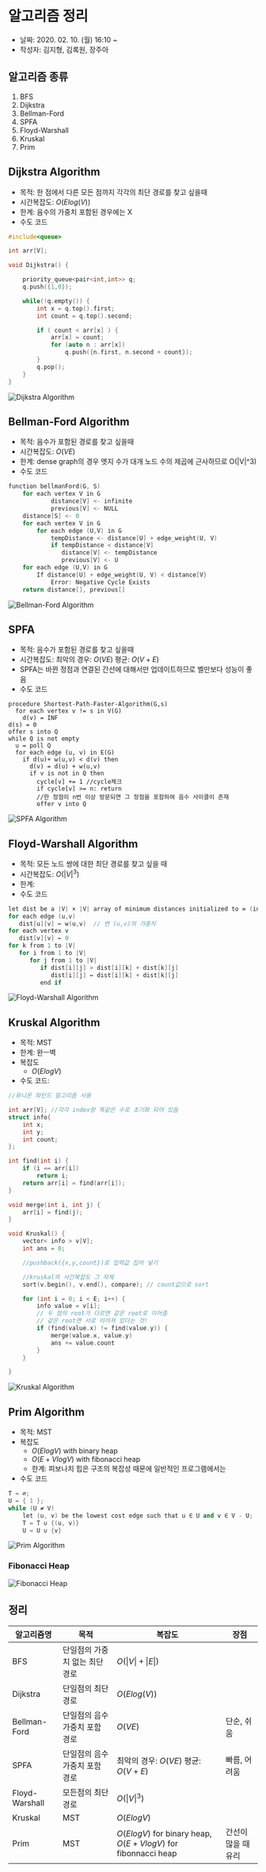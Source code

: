 # 알고리즘 정리

- 날짜: 2020. 02. 10. (월) 16:10 ~
- 작성자: 김지형, 김록원, 장주아

## 알고리즘 종류

1. BFS
1. Dijkstra
1. Bellman-Ford
1. SPFA
1. Floyd-Warshall
1. Kruskal
1. Prim

<div style="page-break-after: always;"></div>

## Dijkstra Algorithm

- 목적: 한 점에서 다른 모든 점까지 각각의 최단 경로를 찾고 싶을때
- 시간복잡도: $O( Elog(V) )$
- 한계: 음수의 가중치 포함된 경우에는 X
- 수도 코드

```cpp
#include<queue>

int arr[V];

void Dijkstra() {

    priority_queue<pair<int,int>> q;
    q.push({1,0});

    while(!q.empty()) {
        int x = q.top().first;
        int count = q.top().second;

        if ( count < arr[x] ) {
            arr[x] = count;
            for (auto n : arr[x])
                q.push({n.first, n.second + count});
        }
        q.pop();
    }
}
```

<div class="for-500">

![Dijkstra Algorithm](https://lh3.googleusercontent.com/proxy/mTSuyOa3U0I5y0HDgkhXz24Vn2bokq_46SHeSM3-fQfyJbh7h-dh_KayU4J66bWKxRb7ybDar5eqIkY332ro37k6A8-Aqo1LiQrp2tj7__AKNbgA5ye8iZApKmlLyjnWtX7C6iLkw8hVUUFwI2uAcLuI3A)

</div>
<div style="page-break-after: always;"></div>

## Bellman-Ford Algorithm

- 목적: 음수가 포함된 경로를 찾고 싶을때
- 시간복잡도: $O(VE)$
- 한계: dense graph의 경우 엣지 수가 대개 노드 수의 제곱에 근사하므로 O(|V|^3)
- 수도 코드

```cpp
function bellmanFord(G, S)
	for each vertex V in G
			distance[V] <- infinite
			previous[V] <- NULL
	distance[S] <- 0
	for each vertex V in G
		for each edge (U,V) in G
			tempDistance <- distance[U] + edge_weight(U, V)
			if tempDistance < distance[V]
			   distance[V] <- tempDistance
			   previous[V] <- U
	for each edge (U,V) in G
		If distance[U] + edge_weight(U, V) < distance[V}
			Error: Negative Cycle Exists
	return distance[], previous[]
```

<div class="for-500">

![Bellman-Ford Algorithm](https://cdn.programiz.com/sites/tutorial2program/files/Bellman-Ford-Algorithm.jpg)

</div>
<div style="page-break-after: always;"></div>

## SPFA

- 목적: 음수가 포함된 경로를 찾고 싶을때
- 시간복잡도: 최악의 경우: $O(VE)$ 평균: $O(V+E)$
- SPFA는 바뀐 정점과 연결된 간선에 대해서만 업데이트하므로 벨만보다 성능이 좋음
- 수도 코드

```
procedure Shortest-Path-Faster-Algorithm(G,s)
  for each vertex v != s in V(G)
    d(v) = INF
d(s) = 0
offer s into Q
while Q is not empty
  u = poll Q
  for each edge (u, v) in E(G)
    if d(u)+ w(u,v) < d(v) then
      d(v) = d(u) + w(u,v)
      if v is not in Q then
        cycle[v] += 1 //cycle체크
        if cycle[v] >= n: return
        //한 정점이 n번 이상 방문되면 그 정점을 포함하여 음수 사이클이 존재
        offer v into Q
```

<div class="for-500">

![SPFA Algorithm](https://imgs.developpaper.com/imgs/1949967288-2c10b78254db832c_articlex.png)

</div>
<div style="page-break-after: always;"></div>

## Floyd-Warshall Algorithm

- 목적: 모든 노드 쌍에 대한 최단 경로를 찾고 싶을 때
- 시간복잡도: $O(|V|^3)$
- 한계:
- 수도 코드

```cpp
let dist be a |V| × |V| array of minimum distances initialized to ∞ (infinity)
for each edge (u,v)
   dist[u][v] ← w(u,v)  // 변 (u,v)의 가중치
for each vertex v
   dist[v][v] ← 0
for k from 1 to |V|
   for i from 1 to |V|
      for j from 1 to |V|
         if dist[i][j] > dist[i][k] + dist[k][j]
            dist[i][j] ← dist[i][k] + dist[k][j]
         end if
```

<div class="for-500">

![Floyd-Warshall Algorithm](https://d3i71xaburhd42.cloudfront.net/9cb9e82f482d434cf73ec2dd747662e0dc741caf/4-Figure2-1.png)

</div>
<div style="page-break-after: always;"></div>

## Kruskal Algorithm

- 목적: MST
- 한계: 완ㅡ벽
- 복잡도
  - $O(ElogV)$
- 수도 코드:

```cpp
//유니온 파인드 알고리즘 사용

int arr[V]; //각각 index랑 똑같은 수로 초기화 되어 있음
struct info{
    int x;
    int y;
    int count;
};

int find(int i) {
    if (i == arr[i])
        return i;
    return arr[i] = find(arr[i]);
}

void merge(int i, int j) {
    arr[i] = find(j);
}

void Kruskal() {
    vector< info > v[V];
    int ans = 0;

    //pushback({x,y,count})로 입력값 집어 넣기

    //kruskal의 사간복잡도 그 자체
    sort(v.begin(), v.end(), compare); // count값으로 sort

    for (int i = 0; i < E; i++) {
        info value = v[i];
        // 두 점의 root가 다르면 같은 root로 이어줌
        // 같은 root면 서로 이어져 있다는 것!
        if (find(value.x) != find(value.y)) {
            merge(value.x, value.y)
            ans += value.count
        }
    }

}
```

<div class="for-500">

![Kruskal Algorithm](https://gmlwjd9405.github.io/images/algorithm-mst/kruskal-example2.png)

</div>
<div style="page-break-after: always;"></div>

## Prim Algorithm

- 목적: MST
- 복잡도
  - $O(ElogV)$ with binary heap
  - $O(E + VlogV)$ with fibonacci heap
  - 한계: 피보나치 힙은 구조의 복잡성 때문에 일반적인 프로그램에서는
- 수도 코드

```cpp
T = ∅;
U = { 1 };
while (U ≠ V)
    let (u, v) be the lowest cost edge such that u ∈ U and v ∈ V - U;
    T = T ∪ {(u, v)}
    U = U ∪ {v}
```

<div class="for-500">

![Prim Algorithm](https://cdn.programiz.com/sites/tutorial2program/files/Prim%27s-algorithm.jpg)

### Fibonacci Heap

![Fibonacci Heap](https://upload.wikimedia.org/wikipedia/commons/7/7d/Fibonacci1.jpg)

</div>
<div style="page-break-after: always;"></div>

## 정리

| 알고리즘명     | 목적                           | 복잡도                                                         | 장점                |
| -------------- | ------------------------------ | -------------------------------------------------------------- | ------------------- |
| BFS            | 단일점의 가중치 없는 최단경로  | $O(\|V\|+\|E\|)$                                               |
| Dijkstra       | 단일점의 최단경로              | $O(Elog(V))$                                                   |
| Bellman-Ford   | 단일점의 음수 가중치 포함 경로 | $O(VE)$                                                        | 단순, 쉬움          |
| SPFA           | 단일점의 음수 가중치 포함 경로 | 최악의 경우: $O(VE)$ 평균: $O(V+E)$                            | 빠름, 어려움        |
| Floyd-Warshall | 모든점의 최단 경로             | $O(\|V\|^3)$                                                   |
| Kruskal        | MST                            | $O(ElogV)$                                                     |
| Prim           | MST                            | $O(ElogV)$ for binary heap, $O(E + VlogV)$ for fibonnacci heap | 간선이 많을 때 유리 |

<script type="text/javascript" src="http://cdn.mathjax.org/mathjax/latest/MathJax.js?config=TeX-AMS-MML_HTMLorMML"></script>
<script type="text/x-mathjax-config">
    MathJax.Hub.Config({ tex2jax: {inlineMath: [['$', '$']]}, messageStyle: "none" });
</script>
